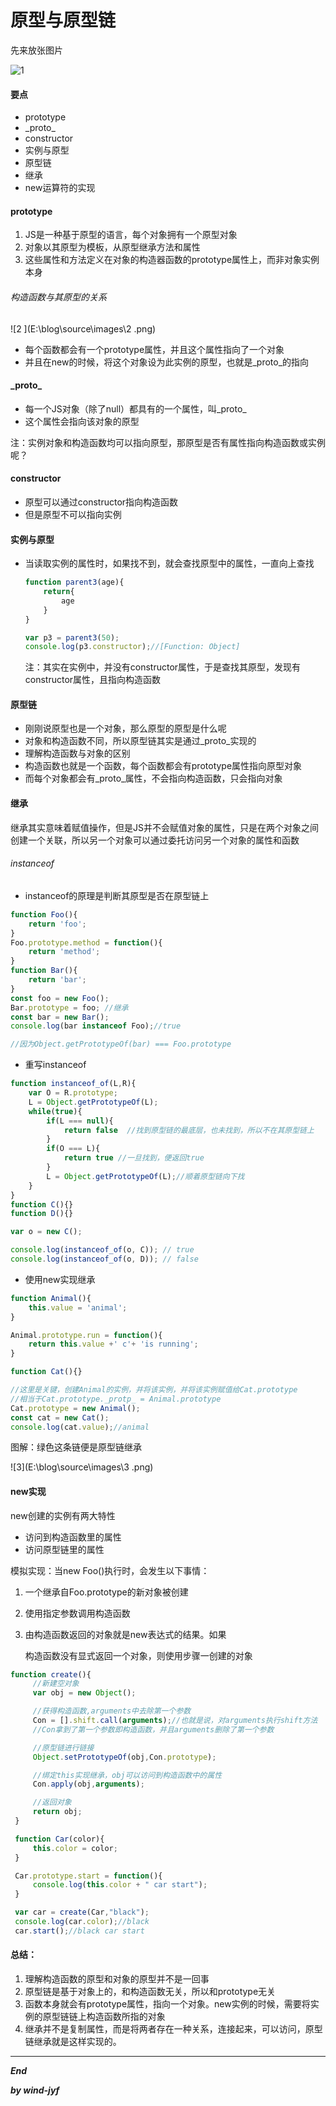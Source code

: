 # 原型与原型链

先来放张图片

![1](E:\blog\source\images\1.png)

#### 要点

* prototype
* \_proto_
* constructor
* 实例与原型
* 原型链
* 继承
* new运算符的实现

#### prototype

1. JS是一种基于原型的语言，每个对象拥有一个原型对象
2. 对象以其原型为模板，从原型继承方法和属性
3. 这些属性和方法定义在对象的构造器函数的prototype属性上，而非对象实例本身

###### 构造函数与其原型的关系

![2 ](E:\blog\source\images\2 .png)

* 每个函数都会有一个prototype属性，并且这个属性指向了一个对象
* 并且在new的时候，将这个对象设为此实例的原型，也就是\_proto_的指向

#### \_proto_

* 每一个JS对象（除了null）都具有的一个属性，叫\_proto_
* 这个属性会指向该对象的原型

注：实例对象和构造函数均可以指向原型，那原型是否有属性指向构造函数或实例呢？

#### constructor

* 原型可以通过constructor指向构造函数
* 但是原型不可以指向实例

#### 实例与原型

* 当读取实例的属性时，如果找不到，就会查找原型中的属性，一直向上查找

  ```javascript
  function parent3(age){
      return{
          age
      }
  }
  
  var p3 = parent3(50);
  console.log(p3.constructor);//[Function: Object]
  ```

  注：其实在实例中，并没有constructor属性，于是查找其原型，发现有constructor属性，且指向构造函数

#### 原型链

* 刚刚说原型也是一个对象，那么原型的原型是什么呢
* 对象和构造函数不同，所以原型链其实是通过\_proto_实现的
* 理解构造函数与对象的区别
* 构造函数也就是一个函数，每个函数都会有prototype属性指向原型对象
* 而每个对象都会有\_proto_属性，不会指向构造函数，只会指向对象

#### 继承

继承其实意味着赋值操作，但是JS并不会赋值对象的属性，只是在两个对象之间创建一个关联，所以另一个对象可以通过委托访问另一个对象的属性和函数

###### instanceof

* instanceof的原理是判断其原型是否在原型链上

```javascript
function Foo(){
    return 'foo';
}
Foo.prototype.method = function(){
    return 'method';
}
function Bar(){
    return 'bar';
}
const foo = new Foo();
Bar.prototype = foo; //继承
const bar = new Bar();
console.log(bar instanceof Foo);//true

//因为Object.getPrototypeOf(bar) === Foo.prototype
```

* 重写instanceof

```javascript
function instanceof_of(L,R){
    var O = R.prototype;
    L = Object.getPrototypeOf(L);
    while(true){
        if(L === null){
            return false  //找到原型链的最底层，也未找到，所以不在其原型链上
        }
        if(O === L){
            return true //一旦找到，便返回true
        }
        L = Object.getPrototypeOf(L);//顺着原型链向下找
    }
}
function C(){} 
function D(){} 

var o = new C();

console.log(instanceof_of(o, C)); // true
console.log(instanceof_of(o, D)); // false
```

* 使用new实现继承

```javascript
function Animal(){
    this.value = 'animal';
}

Animal.prototype.run = function(){
    return this.value +' c'+ 'is running';
}

function Cat(){}

//这里是关键，创建Animal的实例，并将该实例，并将该实例赋值给Cat.prototype
//相当于Cat.prototype._protp_ = Animal.prototype
Cat.prototype = new Animal();
const cat = new Cat();
console.log(cat.value);//animal
```

图解：绿色这条链便是原型链继承

![3](E:\blog\source\images\3 .png)

#### new实现

new创建的实例有两大特性

* 访问到构造函数里的属性
* 访问原型链里的属性

模拟实现：当new Foo()执行时，会发生以下事情：

1. 一个继承自Foo.prototype的新对象被创建

2. 使用指定参数调用构造函数

3. 由构造函数返回的对象就是new表达式的结果。如果

   构造函数没有显式返回一个对象，则使用步骤一创建的对象



```javascript
function create(){
     //新建空对象
     var obj = new Object();

     //获得构造函数,arguments中去除第一个参数
     Con = [].shift.call(arguments);//也就是说，对arguments执行shift方法
     //Con拿到了第一个参数即构造函数，并且arguments删除了第一个参数

     //原型链进行链接
     Object.setPrototypeOf(obj,Con.prototype);

     //绑定this实现继承，obj可以访问到构造函数中的属性
     Con.apply(obj,arguments);

     //返回对象
     return obj;
 }

 function Car(color){
     this.color = color;
 }

 Car.prototype.start = function(){
     console.log(this.color + " car start");
 }

 var car = create(Car,"black");
 console.log(car.color);//black
 car.start();//black car start
```

#### 总结：

1. 理解构造函数的原型和对象的原型并不是一回事
2. 原型链是基于对象上的，和构造函数无关，所以和prototype无关
3. 函数本身就会有prototype属性，指向一个对象。new实例的时候，需要将实例的原型链链上构造函数所指的对象
4. 继承并不是复制属性，而是将两者存在一种关系，连接起来，可以访问，原型链继承就是这样实现的。



***

***End***

***by wind-jyf***

 